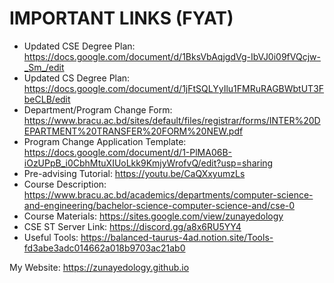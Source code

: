 # IMPORTANT LINKS (FYAT)

* Updated CSE Degree Plan: https://docs.google.com/document/d/1BksVbAqjgdVg-IbVJ0i09fVQcjw-_Sm_/edit
* Updated CS Degree Plan: https://docs.google.com/document/d/1jFtSQLYyIlu1FMRuRAGBWbtUT3FbeCLB/edit
* Department/Program Change Form: https://www.bracu.ac.bd/sites/default/files/registrar/forms/INTER%20DEPARTMENT%20TRANSFER%20FORM%20NEW.pdf
* Program Change Application Template: https://docs.google.com/document/d/1-PlMA06B-iOzUPpB_i0CbhMtuXIUoLkk9KmjyWrofvQ/edit?usp=sharing
* Pre-advising Tutorial: https://youtu.be/CaQXxyumzLs
* Course Description: https://www.bracu.ac.bd/academics/departments/computer-science-and-engineering/bachelor-science-computer-science-and/cse-0
* Course Materials: https://sites.google.com/view/zunayedology
* CSE ST Server Link: https://discord.gg/a8x6RU5YY4
* Useful Tools: https://balanced-taurus-4ad.notion.site/Tools-fd3abe3adc014662a018b9703ac21ab0


My Website: https://zunayedology.github.io

